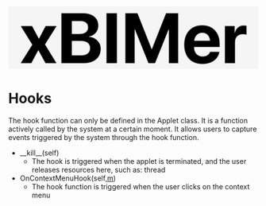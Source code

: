 <p align='center'>
<img src='../_images/logo.png' width='512px'/>
</p>

# Hooks

The hook function can only be defined in the Applet class. It is a function actively called by the system at a certain moment. It allows users to capture events triggered by the system through the hook function.

- \_\_kill\_\_(self)
  - The hook is triggered when the applet is terminated, and the user releases resources here, such as: thread
- OnContextMenuHook(self,[m](../_modules/XiR/hook/ContextMenuEventArgs.md))
  - The hook function is triggered when the user clicks on the context menu
